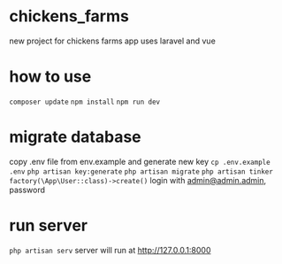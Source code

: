 # chickens_farms
new project for chickens farms app uses laravel and vue

# how to use 
`composer update`
`npm install`
`npm run dev`
# migrate database
copy .env file from env.example and generate new key
`cp .env.example .env`
`php artisan key:generate`
`php artisan migrate`
`php artisan tinker`
`factory(\App\User::class)->create()`
login with admin@admin.admin, password
# run server
`php artisan serv`
server will run at http://127.0.0.1:8000
